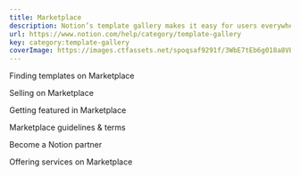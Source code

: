 ```yaml
---
title: Marketplace
description: Notion’s template gallery makes it easy for users everywhere to build anything. Here, you can learn how to use or create a template.
url: https://www.notion.com/help/category/template-gallery
key: category:template-gallery
coverImage: https://images.ctfassets.net/spoqsaf9291f/3WbE7tEb6g018a8VEPOspz/17c37a6033be5aa8e7c68149934e1000/Template_Gallery_-_Chapter_Hero.png
---
```


Finding templates on Marketplace

Selling on Marketplace

Getting featured in Marketplace

Marketplace guidelines & terms

Become a Notion partner

Offering services on Marketplace
